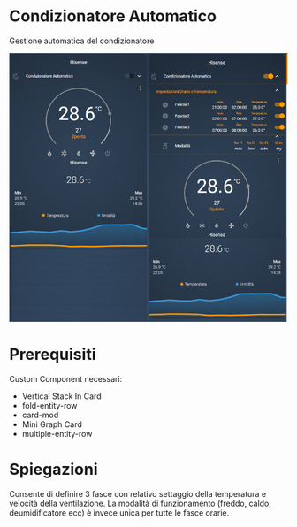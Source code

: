 # Condizionatore Automatico
Gestione automatica del condizionatore

<img src="https://github.com/calas80/condizionatore_automatico/blob/master/2.PNG" alt="Anteprima">

# Prerequisiti
Custom Component necessari:
  - Vertical Stack In Card
  - fold-entity-row
  - card-mod
  - Mini Graph Card
  - multiple-entity-row

# Spiegazioni
Consente di definire 3 fasce con relativo settaggio della temperatura e velocità della ventilazione. La modalità di funzionamento (freddo, caldo, deumidificatore ecc) è invece unica per tutte le fasce orarie.

